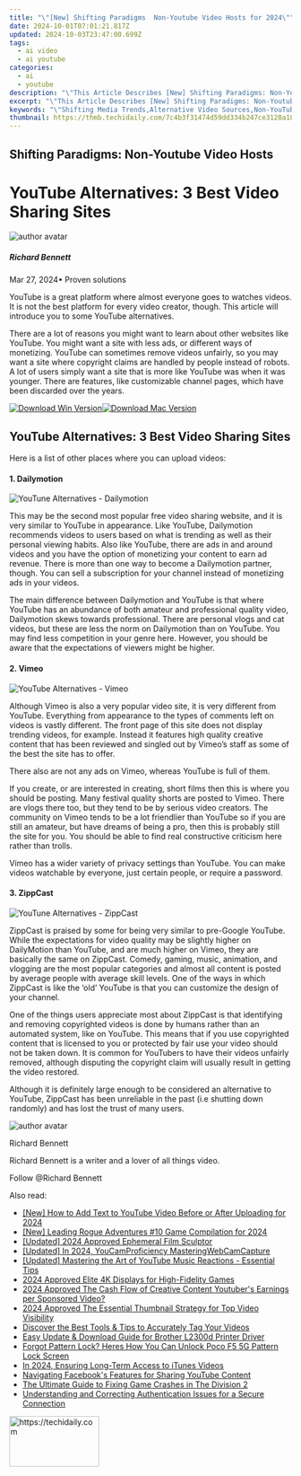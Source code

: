 ```yaml
---
title: "\"[New] Shifting Paradigms  Non-Youtube Video Hosts for 2024\""
date: 2024-10-01T07:01:21.817Z
updated: 2024-10-03T23:47:00.699Z
tags:
  - ai video
  - ai youtube
categories:
  - ai
  - youtube
description: "\"This Article Describes [New] Shifting Paradigms: Non-Youtube Video Hosts for 2024\""
excerpt: "\"This Article Describes [New] Shifting Paradigms: Non-Youtube Video Hosts for 2024\""
keywords: "\"Shifting Media Trends,Alternative Video Sources,Non-YouTube Content,Evolving Streaming Platforms,Diverse Host Solutions,Expanded Video Hostage,Beyond YouTube Distribution\""
thumbnail: https://thmb.techidaily.com/7c4b3f31474d59dd334b247ce3128a185630128709ac4ffbfcbd9f4ba557fefe.jpg
---
```


## Shifting Paradigms: Non-Youtube Video Hosts

# YouTube Alternatives: 3 Best Video Sharing Sites

![author avatar](https://images.wondershare.com/filmora/article-images/richard-bennett.jpg)

##### Richard Bennett

 Mar 27, 2024• Proven solutions

YouTube is a great platform where almost everyone goes to watches videos. It is not the best platform for every video creator, though. This article will introduce you to some YouTube alternatives.

There are a lot of reasons you might want to learn about other websites like YouTube. You might want a site with less ads, or different ways of monetizing. YouTube can sometimes remove videos unfairly, so you may want a site where copyright claims are handled by people instead of robots. A lot of users simply want a site that is more like YouTube was when it was younger. There are features, like customizable channel pages, which have been discarded over the years.

[![Download Win Version](https://images.wondershare.com/filmora/guide/download-btn-win.jpg)](https://tools.techidaily.com/wondershare/filmora/download/)[![Download Mac Version](https://images.wondershare.com/filmora/guide/download-btn-mac.jpg)](https://tools.techidaily.com/wondershare/filmora/download/)

## YouTube Alternatives: 3 Best Video Sharing Sites

Here is a list of other places where you can upload videos:

#### 1\. Dailymotion

![YouTune Alternatives - Dailymotion](https://images.wondershare.com/filmora/article-images/alternatives-dailymotion.JPG)

This may be the second most popular free video sharing website, and it is very similar to YouTube in appearance. Like YouTube, Dailymotion recommends videos to users based on what is trending as well as their personal viewing habits. Also like YouTube, there are ads in and around videos and you have the option of monetizing your content to earn ad revenue. There is more than one way to become a Dailymotion partner, though. You can sell a subscription for your channel instead of monetizing ads in your videos.

The main difference between Dailymotion and YouTube is that where YouTube has an abundance of both amateur and professional quality video, Dailymotion skews towards professional. There are personal vlogs and cat videos, but these are less the norm on Dailymotion than on YouTube. You may find less competition in your genre here. However, you should be aware that the expectations of viewers might be higher.

#### 2\. Vimeo

![YouTube Alternatives - Vimeo](https://images.wondershare.com/filmora/article-images/alternative-vimeo.JPG)

Although Vimeo is also a very popular video site, it is very different from YouTube. Everything from appearance to the types of comments left on videos is vastly different. The front page of this site does not display trending videos, for example. Instead it features high quality creative content that has been reviewed and singled out by Vimeo’s staff as some of the best the site has to offer.

There also are not any ads on Vimeo, whereas YouTube is full of them.

If you create, or are interested in creating, short films then this is where you should be posting. Many festival quality shorts are posted to Vimeo. There are vlogs there too, but they tend to be by serious video creators. The community on Vimeo tends to be a lot friendlier than YouTube so if you are still an amateur, but have dreams of being a pro, then this is probably still the site for you. You should be able to find real constructive criticism here rather than trolls.

Vimeo has a wider variety of privacy settings than YouTube. You can make videos watchable by everyone, just certain people, or require a password.

#### 3\. ZippCast

![YouTune Alternatives - ZippCast](https://images.wondershare.com/filmora/article-images/alternatives-zippcast.JPG)

ZippCast is praised by some for being very similar to pre-Google YouTube. While the expectations for video quality may be slightly higher on DailyMotion than YouTube, and are much higher on Vimeo, they are basically the same on ZippCast. Comedy, gaming, music, animation, and vlogging are the most popular categories and almost all content is posted by average people with average skill levels. One of the ways in which ZippCast is like the ‘old’ YouTube is that you can customize the design of your channel.

One of the things users appreciate most about ZippCast is that identifying and removing copyrighted videos is done by humans rather than an automated system, like on YouTube. This means that if you use copyrighted content that is licensed to you or protected by fair use your video should not be taken down. It is common for YouTubers to have their videos unfairly removed, although disputing the copyright claim will usually result in getting the video restored.

Although it is definitely large enough to be considered an alternative to YouTube, ZippCast has been unreliable in the past (i.e shutting down randomly) and has lost the trust of many users.

![author avatar](https://images.wondershare.com/filmora/article-images/richard-bennett.jpg)

Richard Bennett

Richard Bennett is a writer and a lover of all things video.

Follow @Richard Bennett

<ins class="adsbygoogle"
     style="display:block"
     data-ad-format="autorelaxed"
     data-ad-client="ca-pub-7571918770474297"
     data-ad-slot="1223367746"></ins>

<ins class="adsbygoogle"
     style="display:block"
     data-ad-client="ca-pub-7571918770474297"
     data-ad-slot="8358498916"
     data-ad-format="auto"
     data-full-width-responsive="true"></ins>

<span class="atpl-alsoreadstyle">Also read:</span>
<div><ul>
<li><a href="https://youtube-data.techidaily.com/ow-to-add-text-to-youtube-video-before-or-after-uploading-for-2024/"><u>[New] How to Add Text to YouTube Video Before or After Uploading for 2024</u></a></li>
<li><a href="https://digital-screen-recording.techidaily.com/new-leading-rogue-adventures-10-game-compilation-for-2024/"><u>[New] Leading Rogue Adventures #10 Game Compilation for 2024</u></a></li>
<li><a href="https://youtube-data.techidaily.com/ed-2024-approved-ephemeral-film-sculptor/"><u>[Updated] 2024 Approved Ephemeral Film Sculptor</u></a></li>
<li><a href="https://visual-screen-recording.techidaily.com/updated-in-2024-youcamproficiency-masteringwebcamcapture/"><u>[Updated] In 2024, YouCamProficiency MasteringWebCamCapture</u></a></li>
<li><a href="https://youtube-data.techidaily.com/ed-mastering-the-art-of-youtube-music-reactions-essential-tips/"><u>[Updated] Mastering the Art of YouTube Music Reactions - Essential Tips</u></a></li>
<li><a href="https://fox-hovers.techidaily.com/2024-approved-elite-4k-displays-for-high-fidelity-games/"><u>2024 Approved Elite 4K Displays for High-Fidelity Games</u></a></li>
<li><a href="https://youtube-data.techidaily.com/approved-the-cash-flow-of-creative-content-youtubers-earnings-per-sponsored-video/"><u>2024 Approved The Cash Flow of Creative Content Youtuber's Earnings per Sponsored Video?</u></a></li>
<li><a href="https://youtube-data.techidaily.com/approved-the-essential-thumbnail-strategy-for-top-video-visibility/"><u>2024 Approved The Essential Thumbnail Strategy for Top Video Visibility</u></a></li>
<li><a href="https://youtube-data.techidaily.com/ver-the-best-tools-and-tips-to-accurately-tag-your-videos/"><u>Discover the Best Tools & Tips to Accurately Tag Your Videos</u></a></li>
<li><a href="https://driver-download.techidaily.com/easy-update-and-download-guide-for-brother-l2300d-printer-driver/"><u>Easy Update & Download Guide for Brother L2300d Printer Driver</u></a></li>
<li><a href="https://easy-unlock-android.techidaily.com/forgot-pattern-lock-heres-how-you-can-unlock-poco-f5-5g-pattern-lock-screen-by-drfone-android/"><u>Forgot Pattern Lock? Heres How You Can Unlock Poco F5 5G Pattern Lock Screen</u></a></li>
<li><a href="https://screen-activity-recording.techidaily.com/in-2024-ensuring-long-term-access-to-itunes-videos/"><u>In 2024, Ensuring Long-Term Access to iTunes Videos</u></a></li>
<li><a href="https://youtube-data.techidaily.com/ating-facebooks-features-for-sharing-youtube-content/"><u>Navigating Facebook's Features for Sharing YouTube Content</u></a></li>
<li><a href="https://win-blog.techidaily.com/the-ultimate-guide-to-fixing-game-crashes-in-the-division-2/"><u>The Ultimate Guide to Fixing Game Crashes in The Division 2</u></a></li>
<li><a href="https://technical-tips.techidaily.com/understanding-and-correcting-authentication-issues-for-a-secure-connection/"><u>Understanding and Correcting Authentication Issues for a Secure Connection</u></a></li>
</ul></div>

<!-- affiliate ads begin -->
<a href="https://aligracehair.sjv.io/c/5597632/2135396/19272" target="_top" id="2135396">
  <img src="//a.impactradius-go.com/display-ad/19272-2135396" border="0" alt="https://techidaily.com" width="160" height="90"/>
</a>
<img height="0" width="0" src="https://aligracehair.sjv.io/i/5597632/2135396/19272" style="position:absolute;visibility:hidden;" border="0" />
<!-- affiliate ads end -->

